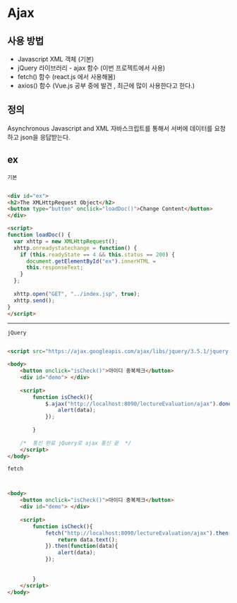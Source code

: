 # Ajax 

## 사용 방법

- Javascript XML 객체 (기본) 
- jQuery 라이브러리 - ajax 함수  (이번 프로젝트에서 사용)
- fetch() 함수    (react.js 에서 사용해봄)
- axios() 함수  (Vue.js 공부 중에 발견 , 최근에 많이 사용한다고 한다.)


## 정의

Asynchronous Javascript and XML
자바스크립트를 통해서 서버에 데이터를 요청하고 json을 응답받는다.


## ex

`기본`
```html

<div id="ex">
<h2>The XMLHttpRequest Object</h2>
<button type="button" onclick="loadDoc()">Change Content</button>
</div>

<script>
function loadDoc() {
  var xhttp = new XMLHttpRequest();
  xhttp.onreadystatechange = function() {
    if (this.readyState == 4 && this.status == 200) {
      document.getElementById("ex").innerHTML =
      this.responseText;
    }
  };
  			
  xhttp.open("GET", "../index.jsp", true);
  xhttp.send();
}
</script>

```



-------------------------

`jQuery`

```html

<script src="https://ajax.googleapis.com/ajax/libs/jquery/3.5.1/jquery.min.js"></script>

<body>
	<button onclick="isCheck()">아이디 중복체크</button>
	<div id="demo">	</div>
	
	<script>
		function isCheck(){
			$.ajax("http://localhost:8090/lectureEvaluation/ajax").done(function(data){
				alert(data);
			});
			
		}
		
	/* 	통신 완료 jQuery로 ajax 통신 끝  */
	</script>
</body>

```


`fetch`

```html


<body>
	<button onclick="isCheck()">아이디 중복체크</button>
	<div id="demo">	</div>
	
	<script>
		function isCheck(){
			fetch("http://localhost:8090/lectureEvaluation/ajax").then(function(data){
				return data.text();
			}).then(function(data){
				alert(data);
			});
			
				
		}
	</script>
</body>

```
